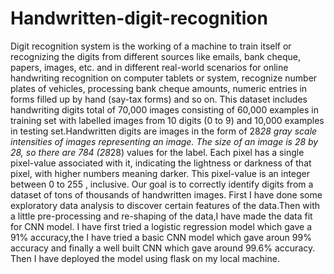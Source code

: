 # Handwritten-digit-recognition
Digit recognition system is the working of a machine to train itself or recognizing the digits from different sources like emails, bank cheque, papers, images, etc. and in different real-world scenarios for online handwriting recognition on computer tablets or system, recognize number plates of vehicles, processing bank cheque amounts, numeric entries in forms filled up by hand (say-tax forms) and so on.
This dataset includes handwriting digits total of 70,000 images consisting of 60,000 examples in training set with labelled images from 10 digits (0 to 9) and 10,000 examples in testing set.Handwritten digits are images in the form of 28*28 gray scale intensities of images representing an image. The size of an image is 28 by 28, so there are 784 (28*28) values for the label. Each pixel has a single pixel-value associated with it, indicating the lightness or darkness of that pixel, with higher numbers meaning darker. This pixel-value is an integer between 0 to 255 , inclusive. Our goal is to correctly identify digits from a dataset of tons of thousands of handwritten images.
First I have done some exploratory data analysis to discover certain features of the data.Then with a little pre-processing and re-shaping of the data,I have made the data fit for CNN model.
I have first tried a logistic regression model which gave a 91% accuracy,the I have tried a basic CNN model which gave aroun 99% accuracy and finally a well built CNN which gave around 99.6% accuracy.
Then I have deployed the model using flask on my local machine.
